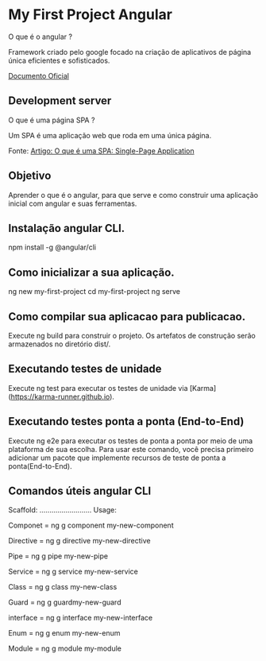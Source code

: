 # My First Project Angular

O que é o angular ?

Framework criado pelo google focado na criação de aplicativos de página única eficientes e sofisticados.

<a href="https://angular.io/docs">Documento Oficial</a>

## Development server

O que é uma página SPA ?

Um SPA é uma aplicação web que roda em uma única página.

Fonte: <a href="https://angular.io/docs">Artigo: O que é uma SPA: Single-Page Application</a>

## Objetivo

Aprender o que é o angular, para que serve e como construir uma aplicação inicial com angular e suas ferramentas.

## Instalação angular CLI.

npm install -g @angular/cli

## Como inicializar a sua aplicação.

ng new my-first-project
cd my-first-project
ng serve

## Como compilar sua aplicacao para publicacao.
Execute ng build para construir o projeto. Os artefatos de construção serão armazenados no diretório dist/.

## Executando testes de unidade

Execute ng test para executar os testes de unidade via [Karma] (https://karma-runner.github.io).

## Executando testes ponta a ponta (End-to-End)
Execute ng e2e para executar os testes de ponta a ponta por meio de uma plataforma de sua escolha. Para usar este comando, você precisa primeiro adicionar um pacote que implemente recursos de teste de ponta a ponta(End-to-End).

## Comandos úteis angular CLI
Scaffold: ..........................            Usage:

Componet =  ng g component my-new-component

Directive = ng g directive my-new-directive

Pipe =      ng g pipe my-new-pipe

Service =   ng g service my-new-service

Class =     ng g class my-new-class

Guard =     ng g guardmy-new-guard

interface = ng g interface my-new-interface

Enum =      ng g enum my-new-enum

Module =    ng g module my-module


